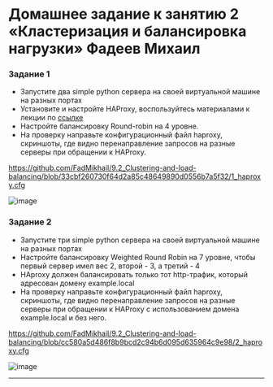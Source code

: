 # Домашнее задание к занятию 2 «Кластеризация и балансировка нагрузки» Фадеев Михаил

### Задание 1
- Запустите два simple python сервера на своей виртуальной машине на разных портах
- Установите и настройте HAProxy, воспользуйтесь материалами к лекции по [ссылке](2/)
- Настройте балансировку Round-robin на 4 уровне.
- На проверку направьте конфигурационный файл haproxy, скриншоты, где видно перенаправление запросов на разные серверы при обращении к HAProxy.
     
https://github.com/FadMikhail/9.2_Clustering-and-load-balancing/blob/33cbf260730f64d2a85c48649890d0556b7a5f32/1_haproxy.cfg  
     
![image](https://github.com/FadMikhail/9.2_Clustering-and-load-balancing/assets/132131230/f070f252-bf22-4e2c-8c58-c387b6a7afd3)



### Задание 2
- Запустите три simple python сервера на своей виртуальной машине на разных портах
- Настройте балансировку Weighted Round Robin на 7 уровне, чтобы первый сервер имел вес 2, второй - 3, а третий - 4
- HAproxy должен балансировать только тот http-трафик, который адресован домену example.local
- На проверку направьте конфигурационный файл haproxy, скриншоты, где видно перенаправление запросов на разные серверы при обращении к HAProxy c использованием домена example.local и без него.

https://github.com/FadMikhail/9.2_Clustering-and-load-balancing/blob/cc580a5d486f8b9bcd2c94b6d095d635964c9e98/2_haproxy.cfg

![image](https://github.com/FadMikhail/9.2_Clustering-and-load-balancing/assets/132131230/cc8ae347-e862-4a43-9037-9878f56071f7)

---

